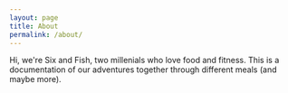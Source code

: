 ```yaml
---
layout: page
title: About
permalink: /about/
---
```


Hi, we're Six and Fish, two millenials who love food and fitness. This is a documentation of our adventures together through different meals (and maybe more). 

